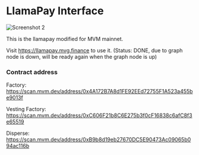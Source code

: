 # LlamaPay Interface
![Screenshot 2](https://user-images.githubusercontent.com/96025197/165397828-063a0d16-edc0-490a-b947-dec75b1005f4.png)

This is the llamapay modified for MVM mainnet.

Visit https://llamapay.mvg.finance to use it. (Status: DONE, due to graph node is down, will be ready again when the graph node is up)


### Contract address

Factory: https://scan.mvm.dev/address/0x4A172B7A8d1FE92EEd72755F1A523a455be9013f

Vesting Factory: https://scan.mvm.dev/address/0xC606F21b8C6E275b3f0cF16838c6afC8f3e65519

Disperse: https://scan.mvm.dev/address/0xB9b8d19eb27670DC5E90473Ac09065b094ac116b
